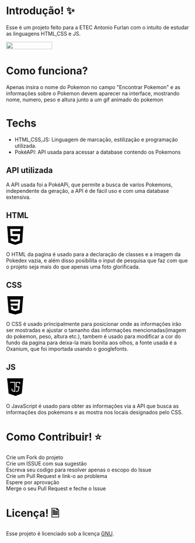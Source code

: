 # Introdução! ✨
Esse é um projeto feito para a ETEC Antonio Furlan com o intuito de estudar as linguagens HTML,CSS e JS.

<img src="https://github.com/Igor-Lima07/Poke-da-Dex/blob/main/preview.gif?raw=true" width=50% height=50%>

# Como funciona?

  Apenas insira o nome do Pokemon no campo "Encontrar Pokemon" e as informações sobre o Pokemon devem aparecer na interface, 
 mostrando nome, numero, peso e altura junto a um gif animado do pokemon

# Techs

* HTML,CSS,JS: Linguagem de marcação, estilização e programação utilizada.
* PokéAPI: API usada para acessar a database contendo os Pokemons

## API utilizada 

   A API usada foi a PokéAPi, que permite a busca de varíos Pokemons, independente da geração, a API é de fácil uso e com
  uma database extensiva.

## HTML

<img src="https://github.com/Igor-Lima07/Poke-da-Dex/blob/main/imgs_github/html%20(1).png?raw=true" width=10% height=10%>

   O HTML da pagina é usado para a declaração de classes e a imagem da Pokedex vazia, e além disso posibilita o input de pesquisa 
  que faz com que o projeto seja mais do que apenas uma foto glorificada.

## CSS

<img src="https://github.com/Igor-Lima07/Poke-da-Dex/blob/main/imgs_github/css-3.png?raw=true" width=10% height=10%>

   O CSS é usado principalmente para posicionar onde as informações irão ser mostradas e ajustar o tamanho das informações mencionadas(imagem do pokemon, peso, altura etc.), tambem é usado para modificar a cor do fundo da pagina para deixa-la mais bonita aos olhos, a fonte usada é a Oxanium, que foi importada usando o googlefonts.
   
## JS 

<img src="https://github.com/Igor-Lima07/Poke-da-Dex/blob/main/imgs_github/javascript.png?raw=true" width=10% height=10%>
  
   O JavaScript é usado para obter as informações via a API que busca as informações dos pokemons e as mostra nos locais designados pelo CSS.

# Como Contribuir! ⭐

Crie um Fork do projeto<br>
Crie um ISSUE com sua sugestão<br>
Escreva seu codigo para resolver apenas o escopo do Issue<br>
Crie um Pull Request e link-o ao problema<br>
Espere por aprovação<br>
Merge o seu Pull Request e feche o Issue

# Licença! 🗎

Esse projeto é licenciado sob a licença <a href="https://github.com/Igor-Lima07/Poke-da-Dex/blob/main/LICENSE">GNU</a>.
